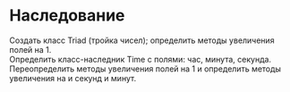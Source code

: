 # Наследование
Создать класс Triad (тройка чисел); определить методы увеличения полей на 1.   
Определить класс-наследник Time с полями: час, минута, секунда.   
Переопределить методы увеличения полей на 1 и определить методы увеличения на и секунд и минут.  
